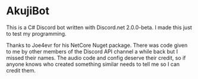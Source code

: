 # AkujiBot

This is a C# Discord bot written with Discord.net 2.0.0-beta. I made this just to test my programming.

Thanks to Joe4evr for his NetCore Nuget package. There was code given to me by other members of the Discord API channel a while back but I missed their names. The audio code and config deserve their credit, so if anyone knows who created something similar needs to tell me so I can credit them.

